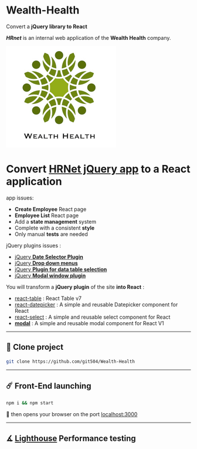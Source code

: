 # Wealth-Health

Convert a **jQuery library to React**

_**HRnet**_ is an internal web application of the **Wealth Health** company.

![logo](./Public/15974125765772_image2.jpg)

# Convert [HRNet jQuery app](https://github.com/git504/P12_Front-end) to a React application

app issues:

- **Create Employee** React page
- **Employee List** React page
- Add a **state management** system
- Complete with a consistent **style**
- Only manual **tests** are needed

jQuery plugins issues :

- [jQuery **Date Selector Plugin**](https://github.com/OpenClassrooms-Student-Center/P12_Front-end/issues/1)
- [jQuery **Drop down menus**](https://github.com/OpenClassrooms-Student-Center/P12_Front-end/issues/4)
- [jQuery **Plugin for data table selection**](https://github.com/OpenClassrooms-Student-Center/P12_Front-end/issues/2)
- [jQuery **Modal window plugin**](https://github.com/OpenClassrooms-Student-Center/P12_Front-end/issues/3)

You will transform a **jQuery plugin** of the site **into React** :

- [react-table](https://www.npmjs.com/package/react-table) : React Table v7
- [react-datepicker](https://www.npmjs.com/package/react-datepicker) : A simple and reusable Datepicker component for React
- [react-select](https://github.com/git504/Wealth-Health) : A simple and reusable select component for React
- [**modal**](https://github.com/git504/P12_Front-end) : A simple and reusable modal component for React V1

---

## 🔭 Clone project

```bash
git clone https://github.com/git504/Wealth-Health
```

---

## ☄️ Front-End launching

```bash
npm i && npm start
```

🔌 then opens your browser on the port [localhost:3000](http://localhost:3000)

---

## ∡ [Lighthouse](specs/Lighthouse) Performance testing
